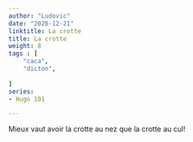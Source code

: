 ```yaml
---
author: "Ludovic"
date: "2020-12-21"
linktitle: La crotte 
title: La crotte
weight: 8
tags : [
    "caca",
    "dicton",
       
]
series:
- Hugo 101

---
```


Mieux vaut avoir la crotte au nez que la crotte au cul!


